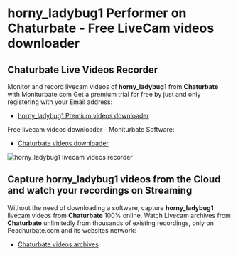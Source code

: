 # horny_ladybug1 Performer on Chaturbate - Free LiveCam videos downloader

## Chaturbate Live Videos Recorder

Monitor and record livecam videos of **horny_ladybug1** from **Chaturbate** with Moniturbate.com
Get a premium trial for free by just and only registering with your Email address:
* [horny_ladybug1 Premium videos downloader](https://moniturbate.com/request-demo-licence-key.html)

Free livecam videos downloader - Moniturbate Software:
* [Chaturbate videos downloader](https://moniturbate.com/moniturbate-download-software.html)

![horny_ladybug1 livecam videos recorder](https://peachurnet.com/templates/moniturbate-software.png)


## Capture horny_ladybug1 videos from the Cloud and watch your recordings on Streaming

Without the need of downloading a software, capture **horny_ladybug1** livecam videos from **Chaturbate** 100% online.
Watch Livecam archives from **Chaturbate** unlimitedly from thousands of existing recordings, only on Peachurbate.com and its websites network:
* [Chaturbate videos archives](https://peachurnet.com/)